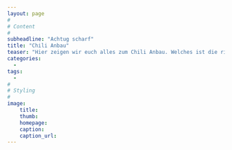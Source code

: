 ```yaml
---
layout: page
#
# Content
#
subheadline: "Achtug scharf"
title: "Chili Anbau"
teaser: "Hier zeigen wir euch alles zum Chili Anbau. Welches ist die richtige Sorte, der richtige Standort und wie holt ihr das Maximum aus eurer Pflanze."
categories:
  - 
tags:
  - 
#
# Styling
#
image:
    title:
    thumb:
    homepage:
    caption:
    caption_url:
---
```





 [1]: #
 [2]: #
 [3]: #
 [4]: #
 [5]: #
 [6]: #
 [7]: #
 [8]: #
 [9]: #
 [10]: #